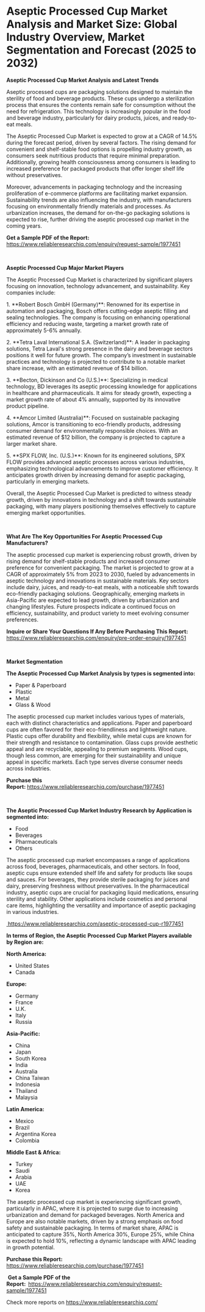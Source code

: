 <p><h1>Aseptic Processed Cup Market Analysis and Market Size: Global Industry Overview, Market Segmentation and Forecast (2025 to 2032)</h1></p><p><strong>Aseptic Processed Cup Market Analysis and Latest Trends</strong></p>
<p><p>Aseptic processed cups are packaging solutions designed to maintain the sterility of food and beverage products. These cups undergo a sterilization process that ensures the contents remain safe for consumption without the need for refrigeration. This technology is increasingly popular in the food and beverage industry, particularly for dairy products, juices, and ready-to-eat meals.</p><p>The Aseptic Processed Cup Market is expected to grow at a CAGR of 14.5% during the forecast period, driven by several factors. The rising demand for convenient and shelf-stable food options is propelling industry growth, as consumers seek nutritious products that require minimal preparation. Additionally, growing health consciousness among consumers is leading to increased preference for packaged products that offer longer shelf life without preservatives.</p><p>Moreover, advancements in packaging technology and the increasing proliferation of e-commerce platforms are facilitating market expansion. Sustainability trends are also influencing the industry, with manufacturers focusing on environmentally friendly materials and processes. As urbanization increases, the demand for on-the-go packaging solutions is expected to rise, further driving the aseptic processed cup market in the coming years.</p></p>
<p><strong>Get a Sample PDF of the Report:&nbsp;</strong> <a href="https://www.reliableresearchiq.com/enquiry/request-sample/1977451?utm_campaign=2299&utm_medium=2&utm_source=Github&utm_content=ia&utm_term=06042025&utm_id=aseptic-processed-cup">https://www.reliableresearchiq.com/enquiry/request-sample/1977451</a></p>
<p>&nbsp;</p>
<p><strong>Aseptic Processed Cup Major Market Players</strong></p>
<p><p>The Aseptic Processed Cup Market is characterized by significant players focusing on innovation, technology advancement, and sustainability. Key companies include:</p><p>1. **Robert Bosch GmbH (Germany)**: Renowned for its expertise in automation and packaging, Bosch offers cutting-edge aseptic filling and sealing technologies. The company is focusing on enhancing operational efficiency and reducing waste, targeting a market growth rate of approximately 5-6% annually.</p><p>2. **Tetra Laval International S.A. (Switzerland)**: A leader in packaging solutions, Tetra Laval's strong presence in the dairy and beverage sectors positions it well for future growth. The company’s investment in sustainable practices and technology is projected to contribute to a notable market share increase, with an estimated revenue of $14 billion.</p><p>3. **Becton, Dickinson and Co (U.S.)**: Specializing in medical technology, BD leverages its aseptic processing knowledge for applications in healthcare and pharmaceuticals. It aims for steady growth, expecting a market growth rate of about 4% annually, supported by its innovative product pipeline.</p><p>4. **Amcor Limited (Australia)**: Focused on sustainable packaging solutions, Amcor is transitioning to eco-friendly products, addressing consumer demand for environmentally responsible choices. With an estimated revenue of $12 billion, the company is projected to capture a larger market share.</p><p>5. **SPX FLOW, Inc. (U.S.)**: Known for its engineered solutions, SPX FLOW provides advanced aseptic processes across various industries, emphasizing technological advancements to improve customer efficiency. It anticipates growth driven by increasing demand for aseptic packaging, particularly in emerging markets.</p><p>Overall, the Aseptic Processed Cup Market is predicted to witness steady growth, driven by innovations in technology and a shift towards sustainable packaging, with many players positioning themselves effectively to capture emerging market opportunities.</p></p>
<p>&nbsp;</p>
<p><strong>What Are The Key Opportunities For Aseptic Processed Cup Manufacturers?</strong></p>
<p><p>The aseptic processed cup market is experiencing robust growth, driven by rising demand for shelf-stable products and increased consumer preference for convenient packaging. The market is projected to grow at a CAGR of approximately 5% from 2023 to 2030, fueled by advancements in aseptic technology and innovations in sustainable materials. Key sectors include dairy, juices, and ready-to-eat meals, with a noticeable shift towards eco-friendly packaging solutions. Geographically, emerging markets in Asia-Pacific are expected to lead growth, driven by urbanization and changing lifestyles. Future prospects indicate a continued focus on efficiency, sustainability, and product variety to meet evolving consumer preferences.</p></p>
<p><strong>Inquire or Share Your Questions If Any Before Purchasing This Report:</strong> <a href="https://www.reliableresearchiq.com/enquiry/pre-order-enquiry/1977451?utm_campaign=2299&utm_medium=2&utm_source=Github&utm_content=ia&utm_term=06042025&utm_id=aseptic-processed-cup">https://www.reliableresearchiq.com/enquiry/pre-order-enquiry/1977451</a></p>
<p>&nbsp;</p>
<p><strong>Market Segmentation</strong></p>
<p><strong>The Aseptic Processed Cup Market Analysis by types is segmented into:</strong></p>
<p><ul><li>Paper & Paperboard</li><li>Plastic</li><li>Metal</li><li>Glass & Wood</li></ul></p>
<p><p>The aseptic processed cup market includes various types of materials, each with distinct characteristics and applications. Paper and paperboard cups are often favored for their eco-friendliness and lightweight nature. Plastic cups offer durability and flexibility, while metal cups are known for their strength and resistance to contamination. Glass cups provide aesthetic appeal and are recyclable, appealing to premium segments. Wood cups, though less common, are emerging for their sustainability and unique appeal in specific markets. Each type serves diverse consumer needs across industries.</p></p>
<p><strong>Purchase this Report:&nbsp;</strong><a href="https://www.reliableresearchiq.com/purchase/1977451?utm_campaign=2299&utm_medium=2&utm_source=Github&utm_content=ia&utm_term=06042025&utm_id=aseptic-processed-cup">https://www.reliableresearchiq.com/purchase/1977451</a></p>
<p>&nbsp;</p>
<p><strong>The Aseptic Processed Cup Market Industry Research by Application is segmented into:</strong></p>
<p><ul><li>Food</li><li>Beverages</li><li>Pharmaceuticals</li><li>Others</li></ul></p>
<p><p>The aseptic processed cup market encompasses a range of applications across food, beverages, pharmaceuticals, and other sectors. In food, aseptic cups ensure extended shelf life and safety for products like soups and sauces. For beverages, they provide sterile packaging for juices and dairy, preserving freshness without preservatives. In the pharmaceutical industry, aseptic cups are crucial for packaging liquid medications, ensuring sterility and stability. Other applications include cosmetics and personal care items, highlighting the versatility and importance of aseptic packaging in various industries.</p></p>
<p><a href="https://www.reliableresearchiq.com/aseptic-processed-cup-r1977451?utm_campaign=2299&utm_medium=2&utm_source=Github&utm_content=ia&utm_term=06042025&utm_id=aseptic-processed-cup">&nbsp;https://www.reliableresearchiq.com/aseptic-processed-cup-r1977451</a></p>
<p><strong>In terms of Region, the Aseptic Processed Cup Market Players available by Region are:</strong></p>
<p>
    <p> <strong> North America: </strong>
        <ul>
            <li>United States</li>
            <li>Canada</li>
        </ul>
        </p> 
    <p> <strong> Europe: </strong>
        <ul>
            <li>Germany</li>
            <li>France</li>
            <li>U.K.</li>
            <li>Italy</li>
            <li>Russia</li>
        </ul>
        </p> 
    <p> <strong> Asia-Pacific: </strong>
        <ul>
            <li>China</li>
            <li>Japan</li>
            <li>South Korea</li>
            <li>India</li>
            <li>Australia</li>
            <li>China Taiwan</li>
            <li>Indonesia</li>
            <li>Thailand</li>
            <li>Malaysia</li>
        </ul>
        </p> 
    <p> <strong> Latin America: </strong>
        <ul>
            <li>Mexico</li>
            <li>Brazil</li>
            <li>Argentina Korea</li>
            <li>Colombia</li>
        </ul>
        </p> 
    <p> <strong> Middle East & Africa: </strong>
        <ul>
            <li>Turkey</li>
            <li>Saudi</li>
            <li>Arabia</li>
            <li>UAE</li>
            <li>Korea</li>
        </ul>
    </p>
    </p>
<p><p>The aseptic processed cup market is experiencing significant growth, particularly in APAC, where it is projected to surge due to increasing urbanization and demand for packaged beverages. North America and Europe are also notable markets, driven by a strong emphasis on food safety and sustainable packaging. In terms of market share, APAC is anticipated to capture 35%, North America 30%, Europe 25%, while China is expected to hold 10%, reflecting a dynamic landscape with APAC leading in growth potential.</p></p>
<p><strong>Purchase this Report: </strong><a href="https://www.reliableresearchiq.com/purchase/1977451?utm_campaign=2299&utm_medium=2&utm_source=Github&utm_content=ia&utm_term=06042025&utm_id=aseptic-processed-cup">https://www.reliableresearchiq.com/purchase/1977451</a></p>
<p>&nbsp;<strong>Get a Sample PDF of the Report:&nbsp;&nbsp;</strong><a href="https://www.reliableresearchiq.com/enquiry/request-sample/1977451?utm_campaign=2299&utm_medium=2&utm_source=Github&utm_content=ia&utm_term=06042025&utm_id=aseptic-processed-cup">https://www.reliableresearchiq.com/enquiry/request-sample/1977451</a></p>
<p><strong></strong></p>
<p>Check more reports on <a href="https://www.reliableresearchiq.com/?utm_campaign=2299&utm_medium=2&utm_source=Github&utm_content=ia&utm_term=06042025&utm_id=aseptic-processed-cup">https://www.reliableresearchiq.com/</a></p>